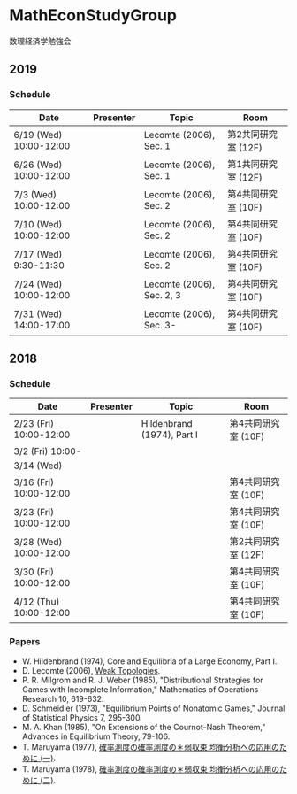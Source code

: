 # MathEconStudyGroup
数理経済学勉強会

## 2019

### Schedule

| Date                    | Presenter | Topic                      | Room              |
| ----------------------- | --------- | -------------------------- | ----------------- |
| 6/19 (Wed) 10:00-12:00  |           | Lecomte (2006), Sec. 1     | 第2共同研究室 (12F) |
| 6/26 (Wed) 10:00-12:00  |           | Lecomte (2006), Sec. 1     | 第1共同研究室 (12F) |
| 7/3  (Wed) 10:00-12:00  |           | Lecomte (2006), Sec. 2     | 第4共同研究室 (10F) |
| 7/10 (Wed) 10:00-12:00  |           | Lecomte (2006), Sec. 2     | 第4共同研究室 (10F) |
| 7/17 (Wed)  9:30-11:30  |           | Lecomte (2006), Sec. 2     | 第4共同研究室 (10F) |
| 7/24 (Wed) 10:00-12:00  |           | Lecomte (2006), Sec. 2, 3  | 第4共同研究室 (10F) |
| 7/31 (Wed) 14:00-17:00  |           | Lecomte (2006), Sec. 3-    | 第4共同研究室 (10F) |

## 2018

### Schedule

| Date                    | Presenter | Topic                      | Room              |
| ----------------------- | --------- | -------------------------- | ----------------- |
| 2/23 (Fri) 10:00-12:00  |           | Hildenbrand (1974), Part I | 第4共同研究室 (10F) |
| 3/2 (Fri) 10:00-        |           |                            |                   |
| 3/14 (Wed)              |           |                            |                   |
| 3/16 (Fri) 10:00-12:00  |           |                            | 第4共同研究室 (10F) |
| 3/23 (Fri) 10:00-12:00  |           |                            | 第4共同研究室 (10F) |
| 3/28 (Wed) 10:00-12:00  |           |                            | 第2共同研究室 (12F) |
| 3/30 (Fri) 10:00-12:00  |           |                            | 第4共同研究室 (10F) |
| 4/12 (Thu) 10:00-12:00  |           |                            | 第4共同研究室 (10F) |

### Papers

* W. Hildenbrand (1974),
  Core and Equilibria of a Large Economy, Part I.
* D. Lecomte (2006),
  [Weak Topologies](https://perso.crans.org/lecomte/Math/WeakTopologies.pdf).
* P. R. Milgrom and R. J. Weber (1985),
  "Distributional Strategies for Games with Incomplete Information,"
  Mathematics of Operations Research 10, 619-632.
* D. Schmeidler (1973),
  "Equilibrium Points of Nonatomic Games,"
  Journal of Statistical Physics 7, 295-300.
* M. A. Khan (1985),
  "On Extensions of the Cournot-Nash Theorem,"
  Advances in Equilibrium Theory, 79-106.
* T. Maruyama (1977),
   [確率測度の確率測度の＊弱収束  均衡分析への応用のために (一)](https://core.ac.uk/download/pdf/145720102.pdf).
* T. Maruyama (1978),
   [確率測度の確率測度の＊弱収束  均衡分析への応用のために (二)](http://koara.lib.keio.ac.jp/xoonips/modules/xoonips/download.php/AN00234610-19780201-0045.pdf?file_id=78117).
